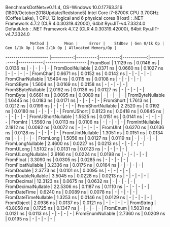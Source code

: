 
BenchmarkDotNet=v0.11.4, OS=Windows 10.0.17763.316 (1809/October2018Update/Redstone5)
Intel Core i7-8700K CPU 3.70GHz (Coffee Lake), 1 CPU, 12 logical and 6 physical cores
  [Host]     : .NET Framework 4.7.2 (CLR 4.0.30319.42000), 64bit RyuJIT-v4.7.3324.0
  DefaultJob : .NET Framework 4.7.2 (CLR 4.0.30319.42000), 64bit RyuJIT-v4.7.3324.0


               Method |       Mean |     Error |    StdDev | Gen 0/1k Op | Gen 1/1k Op | Gen 2/1k Op | Allocated Memory/Op |
--------------------- |-----------:|----------:|----------:|------------:|------------:|------------:|--------------------:|
             FromBool |  1.1129 ns | 0.0146 ns | 0.0136 ns |           - |           - |           - |                   - |
     FromBoolNullable |  2.0371 ns | 0.0660 ns | 0.1027 ns |           - |           - |           - |                   - |
             FromChar |  0.6671 ns | 0.0152 ns | 0.0142 ns |           - |           - |           - |                   - |
     FromCharNullable |  1.5404 ns | 0.0115 ns | 0.0108 ns |           - |           - |           - |                   - |
            FromSByte |  1.5604 ns | 0.0169 ns | 0.0158 ns |           - |           - |           - |                   - |
    FromSByteNullable |  2.0192 ns | 0.0136 ns | 0.0127 ns |           - |           - |           - |                   - |
             FromByte |  0.6681 ns | 0.0095 ns | 0.0089 ns |           - |           - |           - |                   - |
     FromByteNullable |  1.6445 ns | 0.0183 ns | 0.0171 ns |           - |           - |           - |                   - |
            FromShort |  1.7613 ns | 0.0212 ns | 0.0199 ns |           - |           - |           - |                   - |
    FromShortNullable |  2.2520 ns | 0.0192 ns | 0.0180 ns |           - |           - |           - |                   - |
           FromUShort |  0.8123 ns | 0.0418 ns | 0.0845 ns |           - |           - |           - |                   - |
   FromUShortNullable |  1.5525 ns | 0.0151 ns | 0.0141 ns |           - |           - |           - |                   - |
              FromInt |  1.5560 ns | 0.0113 ns | 0.0106 ns |           - |           - |           - |                   - |
      FromIntNullable |  2.1812 ns | 0.0082 ns | 0.0072 ns |           - |           - |           - |                   - |
             FromUInt |  0.6270 ns | 0.0136 ns | 0.0128 ns |           - |           - |           - |                   - |
     FromUIntNullable |  1.3051 ns | 0.0151 ns | 0.0134 ns |           - |           - |           - |                   - |
             FromLong |  1.5056 ns | 0.0127 ns | 0.0119 ns |           - |           - |           - |                   - |
     FromLongNullable |  2.4600 ns | 0.0227 ns | 0.0213 ns |           - |           - |           - |                   - |
            FromULong |  1.5102 ns | 0.0131 ns | 0.0123 ns |           - |           - |           - |                   - |
    FromULongNullable |  2.9166 ns | 0.0224 ns | 0.0198 ns |           - |           - |           - |                   - |
            FromFloat |  3.3090 ns | 0.0305 ns | 0.0285 ns |           - |           - |           - |                   - |
    FromFloatNullable |  3.2336 ns | 0.0175 ns | 0.0164 ns |           - |           - |           - |                   - |
           FromDouble |  2.3773 ns | 0.0101 ns | 0.0095 ns |           - |           - |           - |                   - |
   FromDoubleNullable |  3.5045 ns | 0.0228 ns | 0.0213 ns |           - |           - |           - |                   - |
          FromDecimal | 12.3123 ns | 0.0675 ns | 0.0632 ns |           - |           - |           - |                   - |
  FromDecimalNullable | 22.5306 ns | 0.1187 ns | 0.1110 ns |           - |           - |           - |                   - |
         FromDateTime |  0.6240 ns | 0.0089 ns | 0.0078 ns |           - |           - |           - |                   - |
 FromDateTimeNullable |  1.3253 ns | 0.0146 ns | 0.0129 ns |           - |           - |           - |                   - |
           FromObject |  2.0936 ns | 0.0137 ns | 0.0121 ns |           - |           - |           - |                   - |
           FromString | 43.8058 ns | 0.1725 ns | 0.1347 ns |           - |           - |           - |                   - |
             FromEnum |  1.5031 ns | 0.0121 ns | 0.0113 ns |           - |           - |           - |                   - |
     FromEnumNullable |  2.7360 ns | 0.0209 ns | 0.0195 ns |           - |           - |           - |                   - |
